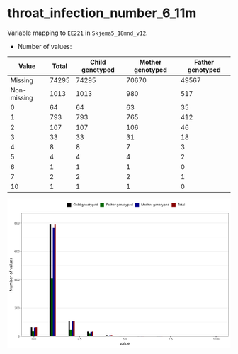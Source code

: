 # throat_infection_number_6_11m
Variable mapping to `EE221` in `Skjema5_18mnd_v12`.
- Number of values:

| Value | Total | Child genotyped | Mother genotyped | Father genotyped |
| ----- | ----- | --------------- | ---------------- | ---------------- |
| Missing | 74295 | 74295 | 70670 | 49567 |
| Non-missing | 1013 | 1013 | 980 | 517 |
| 0 | 64 | 64 | 63 | 35 |
| 1 | 793 | 793 | 765 | 412 |
| 2 | 107 | 107 | 106 | 46 |
| 3 | 33 | 33 | 31 | 18 |
| 4 | 8 | 8 | 7 | 3 |
| 5 | 4 | 4 | 4 | 2 |
| 6 | 1 | 1 | 1 | 0 |
| 7 | 2 | 2 | 2 | 1 |
| 10 | 1 | 1 | 1 | 0 |



![](throat_infection_number_6_11m_n.png)



